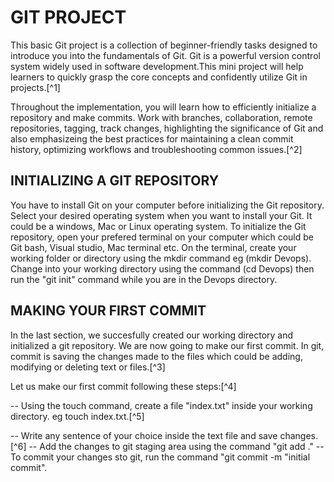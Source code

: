 # GIT PROJECT
  This basic Git project is a collection of beginner-friendly tasks designed to introduce you into the fundamentals of Git. Git is a powerful version control system widely used in software development.This mini project will help learners to quickly grasp the core concepts and confidently utilize Git in projects.[^1]

  Throughout the implementation, you will learn how to efficiently initialize a repository and make commits. Work with branches, collaboration, remote repositories, tagging, track changes, highlighting the significance of Git and also emphasizeing the best practices for maintaining a clean commit history, optimizing workflows and troubleshooting common issues.[^2]
## INITIALIZING A GIT REPOSITORY
  You have to install Git on your computer before initializing the Git repository. Select your desired operating system when you want to install your Git. It could be a windows, Mac or Linux operating system. To initialize the Git repository, open your prefered terminal on your computer which could  be Git bash, Visual studio, Mac terminal etc. On the terminal, create your working folder or directory using the mkdir command eg (mkdir Devops). Change into your working directory using the command (cd Devops) then run the "git init" command while you are in the Devops directory.
## MAKING YOUR FIRST COMMIT  
  In the last section, we succesfully created our working directory and initialized a git repository. We are now going to make our first commit. In git, commit is saving the changes made to the files which could be adding, modifying or deleting text or files.[^3]
  
  Let us make our first commit following these steps:[^4]
  
  
  -- Using the touch command, create a file "index.txt" inside your working directory. eg touch index.txt.[^5]
  
  -- Write any sentence of your choice inside the text file and save changes.[^6]
  -- Add the changes to git staging area using the command "git add ."
  -- To commit your changes sto git, run the command "git commit -m "initial commit".

